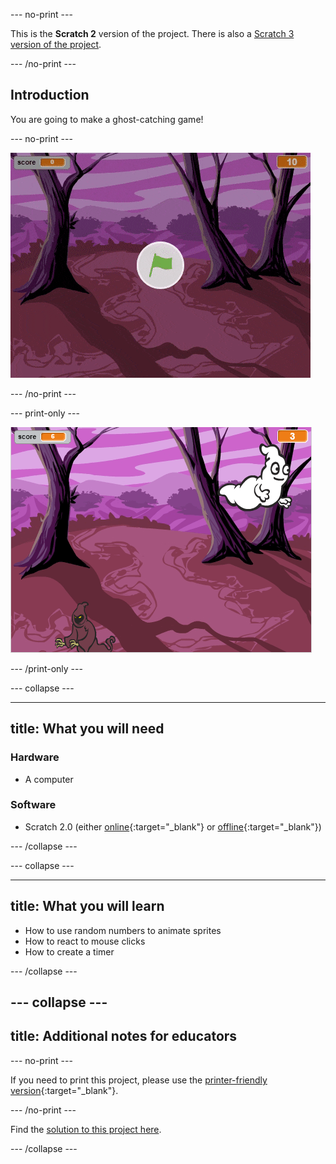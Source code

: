 --- no-print ---

This is the **Scratch 2** version of the project. There is also a [Scratch 3 version of the project](https://projects.raspberrypi.org/en/projects/ghostbusters).

--- /no-print ---

## Introduction

You are going to make a ghost-catching game!

--- no-print ---

![showcase](images/showcase.gif)

--- /no-print ---

--- print-only ---

![showcase](images/showcase-static.png)

--- /print-only ---

--- collapse ---

---
title: What you will need
---

### Hardware

+ A computer

### Software

+ Scratch 2.0 (either [online](http://rpf.io/scratchon){:target="_blank"} or [offline](http://rpf.io/scratchoff){:target="_blank"})

--- /collapse ---

--- collapse ---

---
title: What you will learn
---

+ How to use random numbers to animate sprites
+ How to react to mouse clicks
+ How to create a timer

--- /collapse ---

--- collapse ---
---
title: Additional notes for educators
---

--- no-print ---

If you need to print this project, please use the [printer-friendly version](https://projects.raspberrypi.org/en/projects/ghostbusters-scratch2/print){:target="_blank"}.

--- /no-print ---

Find the [solution to this project here](http://rpf.io/p/en/ghostbusters-scratch2-get).

--- /collapse ---
